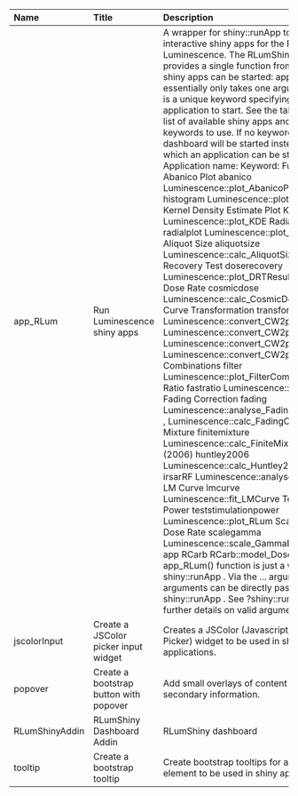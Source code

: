 

| Name           | Title                                  | Description                                                                                                                                                                                                                                                                                                                                                                                                                                                                                                                                                                                                                                                                                                                                                                                                                                                                                                                                                                                                                                                                                                                                                                                                                                                                                                                                                                                                                                                                                                                                                                                                                                                                                                                                                                                                                                                                                                                                                                                                                                                                                                                                                        | Version | m.Date | m.Time | Author                                                                       | Citation                                                                                                                                                                                                                                               |
|:---------------|:---------------------------------------|:-------------------------------------------------------------------------------------------------------------------------------------------------------------------------------------------------------------------------------------------------------------------------------------------------------------------------------------------------------------------------------------------------------------------------------------------------------------------------------------------------------------------------------------------------------------------------------------------------------------------------------------------------------------------------------------------------------------------------------------------------------------------------------------------------------------------------------------------------------------------------------------------------------------------------------------------------------------------------------------------------------------------------------------------------------------------------------------------------------------------------------------------------------------------------------------------------------------------------------------------------------------------------------------------------------------------------------------------------------------------------------------------------------------------------------------------------------------------------------------------------------------------------------------------------------------------------------------------------------------------------------------------------------------------------------------------------------------------------------------------------------------------------------------------------------------------------------------------------------------------------------------------------------------------------------------------------------------------------------------------------------------------------------------------------------------------------------------------------------------------------------------------------------------------|:--------|:-------|:-------|:-----------------------------------------------------------------------------|:-------------------------------------------------------------------------------------------------------------------------------------------------------------------------------------------------------------------------------------------------------|
| app_RLum       | Run Luminescence shiny apps            | A wrapper for  shiny::runApp  to start interactive shiny apps for the R package Luminescence.  The RLumShiny package provides a single function from which all shiny apps can be started:  app_RLum() . It essentially only takes one argument, which is a unique keyword specifying which application to start. See the table below for a list of available shiny apps and which keywords to use. If no keyword is used a dashboard will be started instead, from which an application can be started.  lcl  Application name:      Keyword:      Function:    Abanico Plot    abanico     Luminescence::plot_AbanicoPlot    Histogram    histogram     Luminescence::plot_Histogram    Kernel Density Estimate Plot    KDE     Luminescence::plot_KDE    Radial Plot    radialplot     Luminescence::plot_RadialPlot    Aliquot Size    aliquotsize     Luminescence::calc_AliquotSize    Dose Recovery Test    doserecovery     Luminescence::plot_DRTResults    Cosmic Dose Rate    cosmicdose      Luminescence::calc_CosmicDoseRate    CW Curve Transformation    transformCW     Luminescence::convert_CW2pHMi ,  Luminescence::convert_CW2pLM ,  Luminescence::convert_CW2pLMi ,  Luminescence::convert_CW2pPMi    Filter Combinations    filter     Luminescence::plot_FilterCombinations    Fast Ratio    fastratio     Luminescence::calc_FastRatio    Fading Correction    fading     Luminescence::analyse_FadingMeasurement ,  Luminescence::calc_FadingCorr    Finite Mixture    finitemixture     Luminescence::calc_FiniteMixture    Huntley (2006)    huntley2006     Luminescence::calc_Huntley2006    IRSAR RF    irsarRF     Luminescence::analyse_IRSAR.RF    LM Curve    lmcurve     Luminescence::fit_LMCurve    Test Stimulation Power    teststimulationpower      Luminescence::plot_RLum    Scale Gamma Dose Rate    scalegamma     Luminescence::scale_GammaDose    RCarb app    RCarb     RCarb::model_DoseRate    The  app_RLum()  function is just a wrapper for  shiny::runApp . Via the  ...  argument further arguments can be directly passed to  shiny::runApp . See  ?shiny::runApp  for further details on valid arguments. | NA      | NA     | NA     | Christoph Burow, University of Cologne (Germany) -  , RLum Developer Team | Burow, C., 2025. app_RLum(): Run Luminescence shiny apps. In: Burow, C., Wolpert, U.T., Kreutzer, S., Colombo, M., 2025. RLumShiny: 'Shiny' Applications for the R Package 'Luminescence'. R package version 0.2.5. https://tzerk.github.io/RLumShiny/ |
| jscolorInput   | Create a JSColor picker input widget   | Creates a JSColor (Javascript/HTML Color Picker) widget to be used in shiny applications.                                                                                                                                                                                                                                                                                                                                                                                                                                                                                                                                                                                                                                                                                                                                                                                                                                                                                                                                                                                                                                                                                                                                                                                                                                                                                                                                                                                                                                                                                                                                                                                                                                                                                                                                                                                                                                                                                                                                                                                                                                                                          | NA      | NA     | NA     | NA                                                                           | NA                                                                                                                                                                                                                                                     |
| popover        | Create a bootstrap button with popover | Add small overlays of content for housing secondary information.                                                                                                                                                                                                                                                                                                                                                                                                                                                                                                                                                                                                                                                                                                                                                                                                                                                                                                                                                                                                                                                                                                                                                                                                                                                                                                                                                                                                                                                                                                                                                                                                                                                                                                                                                                                                                                                                                                                                                                                                                                                                                                   | NA      | NA     | NA     | NA                                                                           | NA                                                                                                                                                                                                                                                     |
| RLumShinyAddin | RLumShiny Dashboard Addin              | RLumShiny dashboard                                                                                                                                                                                                                                                                                                                                                                                                                                                                                                                                                                                                                                                                                                                                                                                                                                                                                                                                                                                                                                                                                                                                                                                                                                                                                                                                                                                                                                                                                                                                                                                                                                                                                                                                                                                                                                                                                                                                                                                                                                                                                                                                                | NA      | NA     | NA     | NA                                                                           | NA                                                                                                                                                                                                                                                     |
| tooltip        | Create a bootstrap tooltip             | Create bootstrap tooltips for any HTML element to be used in shiny applications.                                                                                                                                                                                                                                                                                                                                                                                                                                                                                                                                                                                                                                                                                                                                                                                                                                                                                                                                                                                                                                                                                                                                                                                                                                                                                                                                                                                                                                                                                                                                                                                                                                                                                                                                                                                                                                                                                                                                                                                                                                                                                   | NA      | NA     | NA     | NA                                                                           | NA                                                                                                                                                                                                                                                     |

